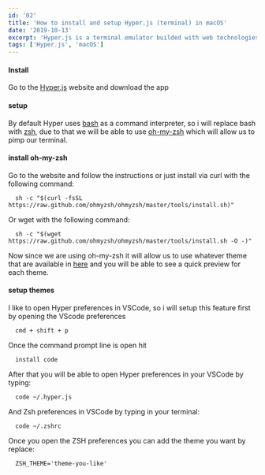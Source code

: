 ```yaml
---
id: '02'
title: 'How to install and setup Hyper.js (terminal) in macOS'
date: '2019-10-13'
excerpt: 'Hyper.js is a terminal emulator builded with web technologies like HTML, CSS and Javascript'
tags: ['Hyper.js', 'macOS']
---
```


#### Install

Go to the [Hyper.js](https://hyper.is/) website and download the app

#### setup

By default Hyper uses [bash](https://es.wikipedia.org/wiki/Bash) as a command interpreter, so i will replace bash with [zsh](https://es.wikipedia.org/wiki/Zsh), due to that we will be able to use [oh-my-zsh](https://ohmyz.sh) which will allow us to pimp our terminal.

#### install oh-my-zsh

Go to the website and follow the instructions or just install via curl with the following command:

```shell
  sh -c "$(curl -fsSL https://raw.github.com/ohmyzsh/ohmyzsh/master/tools/install.sh)"
```

Or wget with the following command:

```shell
  sh -c "$(wget https://raw.github.com/ohmyzsh/ohmyzsh/master/tools/install.sh -O -)"
```

Now since we are using oh-my-zsh it will allow us to use whatever theme that are available in [here](https://github.com/ohmyzsh/ohmyzsh/wiki/Themes) and you will be able to see a quick preview for each theme.

#### setup themes

I like to open Hyper preferences in VSCode, so i will setup this feature first by opening the VScode preferences

```shell
  cmd + shift + p
```

Once the command prompt line is open hit

```shell
  install code
```

After that you will be able to open Hyper preferences in your VSCode by typing:

```shell
  code ~/.hyper.js
```

And Zsh preferences in VSCode by typing in your terminal:

```shell
  code ~/.zshrc
```

Once you open the ZSH preferences you can add the theme you want by replace:

```shell
  ZSH_THEME='theme-you-like'
```
